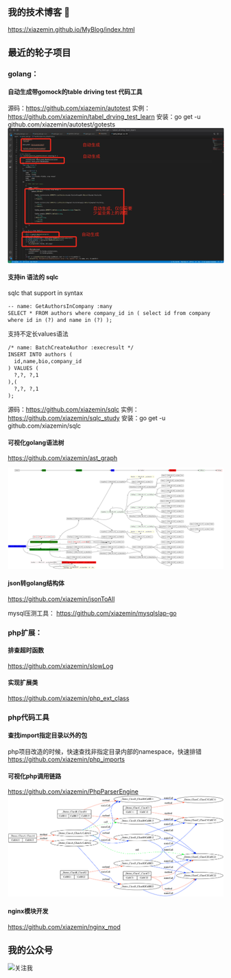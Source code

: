 ## 我的技术博客 👋
https://xiazemin.github.io/MyBlog/index.html

<!--
**xiazemin/xiazemin** is a ✨ _special_ ✨ repository because its `README.md` (this file) appears on your GitHub profile.

Here are some ideas to get you started:

- 🔭 I’m currently working on ...
- 🌱 I’m currently learning ...
- 👯 I’m looking to collaborate on ...
- 🤔 I’m looking for help with ...
- 💬 Ask me about ...
- 📫 How to reach me: ...
- 😄 Pronouns: ...
- ⚡ Fun fact: ...
-->

## 最近的轮子项目  

### golang：

#### 自动生成带gomock的table driving test 代码工具
源码：https://github.com/xiazemin/autotest
实例：https://github.com/xiazemin/tabel_drving_test_learn
安装：go get -u github.com/xiazemin/autotest/gotests
![自动生成带gomock的代码](https://github.com/xiazemin/autotest/blob/master/WechatIMG600.jpeg)

#### 支持in 语法的 sqlc 
sqlc that support in syntax
```
-- name: GetAuthorsInCompany :many
SELECT * FROM authors where company_id in ( select id from company where id in (?) and name in (?) );
```
支持不定长values语法
```
/* name: BatchCreateAuthor :execresult */
INSERT INTO authors (
  id,name,bio,company_id
) VALUES (
  ?,?, ?,1 
),(
  ?,?, ?,1 
);
```
源码：https://github.com/xiazemin/sqlc
实例：https://github.com/xiazemin/sqlc_study
安装：go get -u github.com/xiazemin/sqlc 

#### 可视化golang语法树  

https://github.com/xiazemin/ast_graph  

![可视化语法树](https://github.com/xiazemin/ast_graph/blob/master/tree.svg) 

#### json转golang结构体  

https://github.com/xiazemin/jsonToAll 

mysql压测工具：
https://github.com/xiazemin/mysqlslap-go

### php扩展：

#### 排查超时函数

https://github.com/xiazemin/slowLog  
#### 实现扩展类 
https://github.com/xiazemin/php_ext_class

### php代码工具
#### 查找import指定目录以外的包
php项目改造的时候，快速查找非指定目录内部的namespace，快速排错
https://github.com/xiazemin/php_imports

####  可视化php调用链路
https://github.com/xiazemin/PhpParserEngine
![可视化调用链路](https://github.com/xiazemin/PhpParserEngine/blob/master/Execute/test.png) 

#### nginx模块开发
https://github.com/xiazemin/nginx_mod

## 我的公众号
![关注我](https://mp.weixin.qq.com/mp/qrcode?scene=10000004&size=102&__biz=MzUxMDk3MTczMA==&mid=2247484879&idx=1&sn=00a04ae673f875071cd611445a9dc1b2&send_time=)

